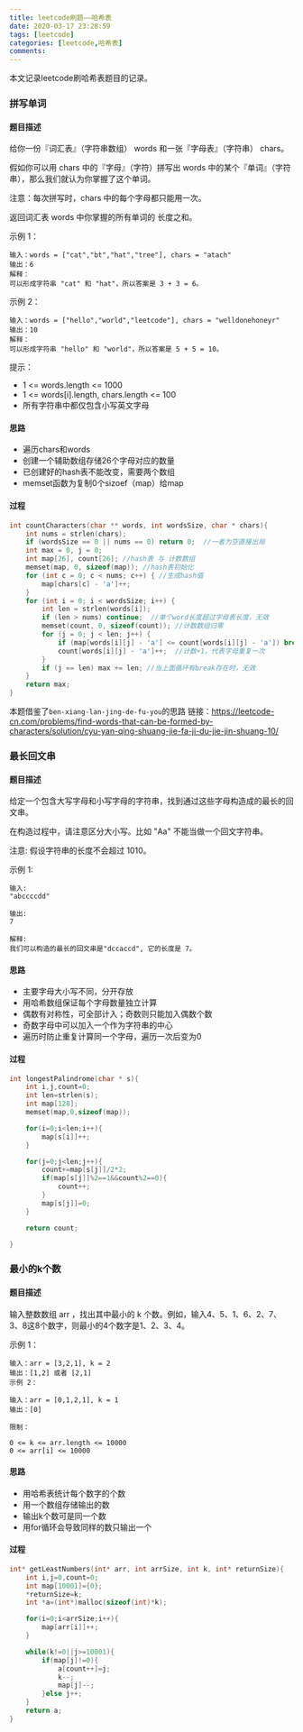 ```yaml
---
title: leetcode刷题——哈希表
date: 2020-03-17 23:28:59
tags: [leetcode]
categories: [leetcode,哈希表]
comments:
---
```

本文记录leetcode刷哈希表题目的记录。
<!--more-->
### 拼写单词
#### 题目描述
给你一份『词汇表』（字符串数组） words 和一张『字母表』（字符串） chars。

假如你可以用 chars 中的『字母』（字符）拼写出 words 中的某个『单词』（字符串），那么我们就认为你掌握了这个单词。

注意：每次拼写时，chars 中的每个字母都只能用一次。

返回词汇表 words 中你掌握的所有单词的 长度之和。


示例 1：
```
输入：words = ["cat","bt","hat","tree"], chars = "atach"
输出：6
解释： 
可以形成字符串 "cat" 和 "hat"，所以答案是 3 + 3 = 6。
```
示例 2：
```
输入：words = ["hello","world","leetcode"], chars = "welldonehoneyr"
输出：10
解释：
可以形成字符串 "hello" 和 "world"，所以答案是 5 + 5 = 10。
```

提示：

- 1 <= words.length <= 1000
- 1 <= words[i].length, chars.length <= 100
- 所有字符串中都仅包含小写英文字母

#### 思路
- 遍历chars和words
- 创建一个辅助数组存储26个字母对应的数量
- 已创建好的hash表不能改变，需要两个数组
- memset函数为复制0个sizoef（map）给map

#### 过程
```c
int countCharacters(char ** words, int wordsSize, char * chars){
    int nums = strlen(chars);
    if (wordsSize == 0 || nums == 0) return 0;  //一者为空直接出局
    int max = 0, j = 0;
    int map[26], count[26]; //hash表 与 计数数组
    memset(map, 0, sizeof(map)); //hash表初始化
    for (int c = 0; c < nums; c++) { //生成hash值
        map[chars[c] - 'a']++;
    }
    for (int i = 0; i < wordsSize; i++) {
        int len = strlen(words[i]);
        if (len > nums) continue;  //单个word长度超过字母表长度，无效
        memset(count, 0, sizeof(count)); //计数数组归零
        for (j = 0; j < len; j++) {
            if (map[words[i][j] - 'a'] <= count[words[i][j] - 'a']) break; //hash值为0 或 重复字母不足
            count[words[i][j] - 'a']++;  //计数+1，代表字母重复一次
        }
        if (j == len) max += len; //当上面循环有break存在时，无效
    }
    return max;
}
```
本题借鉴了`ben-xiang-lan-jing-de-fu-you`的思路
链接：https://leetcode-cn.com/problems/find-words-that-can-be-formed-by-characters/solution/cyu-yan-qing-shuang-jie-fa-ji-du-jie-jin-shuang-10/

### 最长回文串
#### 题目描述
给定一个包含大写字母和小写字母的字符串，找到通过这些字母构造成的最长的回文串。

在构造过程中，请注意区分大小写。比如 "Aa" 不能当做一个回文字符串。

注意:
假设字符串的长度不会超过 1010。

示例 1:
```
输入:
"abccccdd"

输出:
7

解释:
我们可以构造的最长的回文串是"dccaccd", 它的长度是 7。
```
#### 思路
- 主要字母大小写不同，分开存放
- 用哈希数组保证每个字母数量独立计算
- 偶数有对称性，可全部计入；奇数则只能加入偶数个数
- 奇数字母中可以加入一个作为字符串的中心
- 遍历时防止重复计算同一个字母，遍历一次后变为0

#### 过程
```c
int longestPalindrome(char * s){
    int i,j,count=0;
    int len=strlen(s);
    int map[128];
    memset(map,0,sizeof(map));

    for(i=0;i<len;i++){
        map[s[i]]++;
    }

    for(j=0;j<len;j++){
        count+=map[s[j]]/2*2;
        if(map[s[j]]%2==1&&count%2==0){
            count++;
        }
        map[s[j]]=0;
    }

    return count;

}
```

### 最小的k个数
#### 题目描述
输入整数数组 arr ，找出其中最小的 k 个数。例如，输入4、5、1、6、2、7、3、8这8个数字，则最小的4个数字是1、2、3、4。

示例 1：
```
输入：arr = [3,2,1], k = 2
输出：[1,2] 或者 [2,1]
示例 2：

输入：arr = [0,1,2,1], k = 1
输出：[0]
 ```
```
限制：

0 <= k <= arr.length <= 10000
0 <= arr[i] <= 10000
```
#### 思路
- 用哈希表统计每个数字的个数
- 用一个数组存储输出的数
- 输出k个数可是同一个数
- 用for循环会导致同样的数只输出一个

#### 过程
```c
int* getLeastNumbers(int* arr, int arrSize, int k, int* returnSize){
    int i,j=0,count=0;
    int map[10001]={0};
    *returnSize=k;
    int *a=(int*)malloc(sizeof(int)*k);

    for(i=0;i<arrSize;i++){
        map[arr[i]]++;
    }

    while(k!=0||j>=10001){
        if(map[j]!=0){
            a[count++]=j;
            k--;
            map[j]--;
        }else j++;
    }
    return a;
}
```



